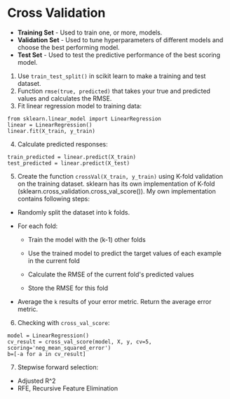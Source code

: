 # Cross Validation

- **Training Set** - Used to train one, or more, models.
- **Validation Set** - Used to tune hyperparameters of different models and choose the best performing model.
- **Test Set** - Used to test the predictive performance of the best scoring model.

1. Use `train_test_split()` in scikit learn to make a training and test dataset.
2. Function `rmse(true, predicted)` that takes your true and predicted values and calculates the RMSE.
3. Fit linear regression model to training data:

```
from sklearn.linear_model import LinearRegression
linear = LinearRegression()
linear.fit(X_train, y_train)
```
4. Calculate predicted responses:

```
train_predicted = linear.predict(X_train)
test_predicted = linear.predict(X_test)
```
5. Create the function `crossVal(X_train, y_train)` using K-fold validation on the training dataset. sklearn has its own implementation of K-fold (sklearn.cross_validation.cross_val_score()). My own implementation contains following steps:

  - Randomly split the dataset into k folds.

  - For each fold:

    - Train the model with the (k-1) other folds

    - Use the trained model to predict the target values of each example in the current fold

    - Calculate the RMSE of the current fold's predicted values

    - Store the RMSE for this fold

  - Average the `k` results of your error metric. Return the average error metric.

6. Checking with `cross_val_score`:

```
model = LinearRegression()
cv_result = cross_val_score(model, X, y, cv=5, scoring='neg_mean_squared_error')
b=[-a for a in cv_result]
```

7. Stepwise forward selection:

  - Adjusted R^2
  - RFE, Recursive Feature Elimination

